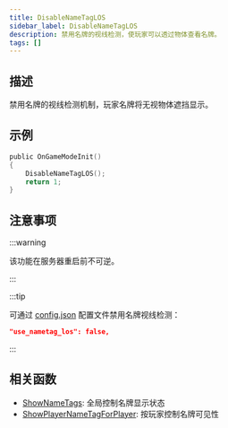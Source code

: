 ```yaml
---
title: DisableNameTagLOS
sidebar_label: DisableNameTagLOS
description: 禁用名牌的视线检测，使玩家可以透过物体查看名牌。
tags: []
---
```


## 描述

禁用名牌的视线检测机制，玩家名牌将无视物体遮挡显示。

## 示例

```c
public OnGameModeInit()
{
    DisableNameTagLOS();
    return 1;
}
```

## 注意事项

:::warning

该功能在服务器重启前不可逆。

:::

:::tip

可通过 [config.json](../../server/config.json) 配置文件禁用名牌视线检测：

```json
"use_nametag_los": false,
```

:::

## 相关函数

- [ShowNameTags](ShowNameTags): 全局控制名牌显示状态
- [ShowPlayerNameTagForPlayer](ShowPlayerNameTagForPlayer): 按玩家控制名牌可见性
